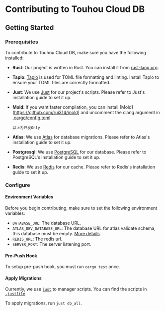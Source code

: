 # Contributing to Touhou Cloud DB

## Getting Started

### Prerequisites

To contribute to Touhou Cloud DB, make sure you have the following installed:

- **Rust**: Our project is written in Rust. You can install it from [rust-lang.org](https://www.rust-lang.org/).

- **Taplo**: [Taplo](https://taplo.tamasfe.dev/) is used for TOML file formatting and linting. Install Taplo to ensure your TOML files are correctly formatted.

- **Just**: We use [Just](https://github.com/casey/just) for our project's scripts. Please refer to Just's installation guide to set it up.

- **Mold**: If you want faster compilation, you can install [Mold](https://github.com/rui314/mold] and uncomment the clang argument in [.cargo/config.toml](./.cargo/config.toml)

  ```
  以上为开发Only
  ```

- **Atlas**: We use [Atlas](https://atlasgo.io/) for database migrations. Please refer to Atlas's installation guide to set it up.

- **Postgresql**: We use [PostgreSQL](https://www.postgresql.org/) for our database. Please refer to PostgreSQL's installation guide to set it up.

- **Redis**: We use [Redis](https://redis.io/) for our cache. Please refer to Redis's installation guide to set it up.


### Configure

#### Environment Variables

Before you begin contributing, make sure to set the following environment variables:

- `DATABASE_URL`: The database URL.
- `ATLAS_DEV_DATABASE_URL`: The database URL for atlas validate schema, this database must be empty. [More details](https://atlasgo.io/concepts/dev-database).
- `REDIS_URL`: The redis url.
- `SERVER_PORT`: The server listening port.

#### Pre-Push Hook

To setup pre-push hook, you must run `cargo test` once.

#### Apply Migrations

Currently, we use [`just`](https://github.com/casey/just?tab=readme-ov-file#global-justfile) to manager scripts. You can find the scripts in [`.justfile`](.justfile)

<!-- You need to register an atlas account and login to use the triggers features.
```shell
atlas login
```
If you do not have any organization, you can request admin to join touhou-cloud-music atlas organization. -->

To apply migrations, run `just db_all`.

<!-- We have some seed data in our migration crate, you can run `cargo run -p migration` to apply them. -->
